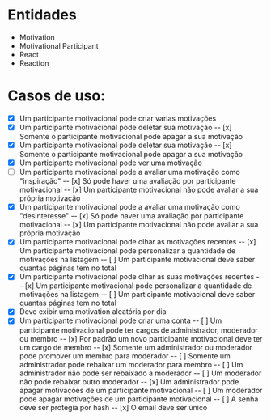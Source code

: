 # Entidades

- Motivation
- Motivational Participant
- React
- Reaction

# Casos de uso:

- [x] Um participante motivacional pode criar varias motivações
- [x] Um participante motivacional pode deletar sua motivação
      -- [x] Somente o participante motivacional pode apagar a sua motivação
- [x] Um participante motivacional pode deletar sua motivação
      -- [x] Somente o participante motivacional pode apagar a sua motivação
- [x] Um participante motivacional pode ver uma motivação
- [ ] Um participante motivacional pode a avaliar uma motivação como "inspiração"
      -- [x] Só pode haver uma avaliação por participante motivacional
      -- [x] Um participante motivacional não pode avaliar a sua própria motivação
- [x] Um participante motivacional pode a avaliar uma motivação como "desinteresse"
      -- [x] Só pode haver uma avaliação por participante motivacional
      -- [x] Um participante motivacional não pode avaliar a sua própria motivação
- [x] Um participante motivacional pode olhar as motivações recentes
      -- [x] Um participante motivacional pode personalizar a quantidade de motivações na listagem
      -- [ ] Um participante motivacional deve saber quantas páginas tem no total
- [x] Um participante motivacional pode olhar as suas motivações recentes
      -- [x] Um participante motivacional pode personalizar a quantidade de motivações na listagem
      -- [ ] Um participante motivacional deve saber quantas páginas tem no total
- [x] Deve exibir uma motivation aleatória por dia
- [x] Um participante motivacional pode criar uma conta
      -- [ ] Um participante motivacional pode ter cargos de administrador, moderador ou membro
      -- [x] Por padrão um novo participante motivacional deve ter um cargo de membro
      -- [x] Somente um administrador ou moderador pode promover um membro para moderador
      -- [ ] Somente um administrador pode rebaixar um moderador para membro
      -- [ ] Um administrador não pode ser rebaixado a moderador
      -- [ ] Um moderador não pode rebaixar outro moderador
      -- [x] Um administrador pode apagar motivações de um participante motivacional
      -- [ ] Um moderador pode apagar motivações de um participante motivacional
      -- [ ] A senha deve ser protegia por hash
      -- [x] O email deve ser único
